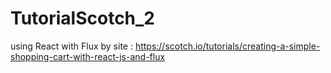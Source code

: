 # TutorialScotch_2
using React with Flux by site : https://scotch.io/tutorials/creating-a-simple-shopping-cart-with-react-js-and-flux

